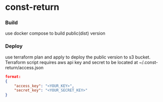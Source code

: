 # const-return

### Build
use docker compose to build public(dist) version

### Deploy
use terraform plan and apply to deploy the public version to s3 bucket. Terraform script requires aws api key and secret to be located at ~/.const-return/access.json
```json
format:
{
    "access_key": "<YOUR_KEY>",
    "secret_key": "<YOUR_SECRET_KEY>"
}
```